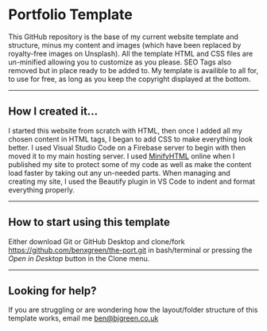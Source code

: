# Portfolio Template
This GitHub repository is the base of my current website template and structure, minus my content and images (which have been replaced by royalty-free images on Unsplash). All the template HTML and CSS files are un-minified allowing you to customize as you please. SEO Tags also removed but in place ready to be added to. My template is availible to all for, to use for free, as long as you keep the copyright displayed at the bottom. 

---

## How I created it...
I started this website from scratch with HTML, then once I added all my chosen content in HTML tags, I began to add CSS to make everything look better. I used Visual Studio Code on a Firebase server to begin with then moved it to my main hosting server. I used [MinifyHTML](http://minifycode.com/html-minifier) online when I published my site to protect some of my code as well as make the content load faster by taking out any un-needed parts. When managing and creating my site, I used the Beautify plugin in VS Code to indent and format everything properly.

---

## How to start using this template
Either download Git or GitHub Desktop and clone/fork https://github.com/benxgreen/the-port.git in bash/terminal or pressing the *Open in Desktop* button in the Clone menu. 

---

## Looking for help?
If you are struggling or are wondering how the layout/folder structure of this template works, email me [ben@bjgreen.co.uk](ben@bjgreen.co.uk)

